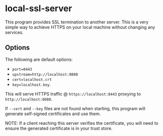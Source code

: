 # local-ssl-server

This program provides SSL termination to another server.
This is a very simple way to achieve HTTPS on your local machine without changing any services.

## Options

The following are default options:
- `port=8443`
- `upstream=http://localhost:8080`
- `cert=localhost.crt`
- `key=localhost.key`.

This will serve HTTPS traffic @ `https://localhost:8443` proxying to `http://localhost:8080`.

If `--cert` and `--key` files are not found when starting, this program will generate self-signed certificates and use them.

NOTE: If a client reaching this server verifies the certificate, you will need to ensure the generated certificate is in your trust store.